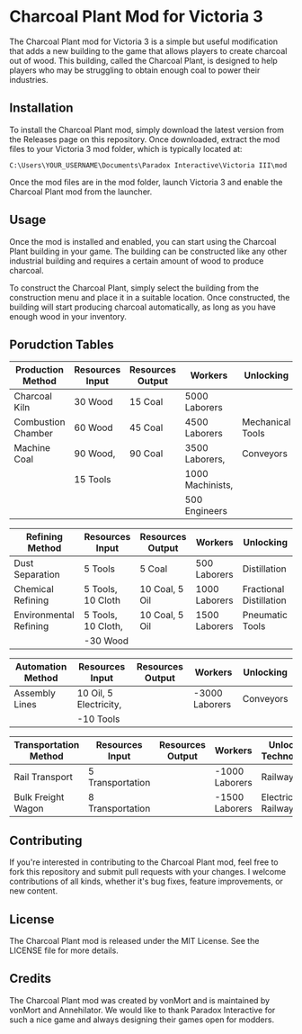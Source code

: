 # Charcoal Plant Mod for Victoria 3

The Charcoal Plant mod for Victoria 3 is a simple but useful modification that adds a new building to the game that allows players to create charcoal out of wood. This building, called the Charcoal Plant, is designed to help players who may be struggling to obtain enough coal to power their industries.

## Installation

To install the Charcoal Plant mod, simply download the latest version from the Releases page on this repository. Once downloaded, extract the mod files to your Victoria 3 mod folder, which is typically located at:

```
C:\Users\YOUR_USERNAME\Documents\Paradox Interactive\Victoria III\mod
```

Once the mod files are in the mod folder, launch Victoria 3 and enable the Charcoal Plant mod from the launcher.

## Usage

Once the mod is installed and enabled, you can start using the Charcoal Plant building in your game. The building can be constructed like any other industrial building and requires a certain amount of wood to produce charcoal.

To construct the Charcoal Plant, simply select the building from the construction menu and place it in a suitable location. Once constructed, the building will start producing charcoal automatically, as long as you have enough wood in your inventory.

## Porudction Tables

| Production Method      | Resources Input        | Resources Output | Workers          | Unlocking        | 
|------------------------|------------------------|------------------|------------------|------------------|
| Charcoal Kiln          | 30 Wood                | 15 Coal          | 5000 Laborers    |                  |
| Combustion Chamber     | 60 Wood                | 45 Coal          | 4500 Laborers    | Mechanical Tools |
| Machine Coal           | 90 Wood,               | 90 Coal          | 3500 Laborers,   | Conveyors        |
|                        | 15 Tools               |                  | 1000 Machinists, |                  |
|                        |                        |                  | 500 Engineers    |                  |
    
    
| Refining Method        | Resources Input        | Resources Output | Workers          | Unlocking               |
|------------------------|------------------------|------------------|------------------|-------------------------|
| Dust Separation        | 5 Tools                | 5 Coal           | 500 Laborers     | Distillation            |
| Chemical Refining      | 5 Tools, 10 Cloth      | 10 Coal, 5 Oil   | 1000 Laborers    | Fractional Distillation |
| Environmental Refining | 5 Tools, 10 Cloth,     | 10 Coal, 5 Oil   | 1500 Laborers    | Pneumatic Tools         |
|                        | -30 Wood               |                  |                  |                         |


| Automation Method      | Resources Input        | Resources Output | Workers          | Unlocking |
|------------------------|------------------------|------------------|------------------|-----------|
| Assembly Lines         | 10 Oil, 5 Electricity, |                  | -3000 Laborers   | Conveyors |
|                        | -10 Tools         

| Transportation Method  | Resources Input        | Resources Output | Workers          | Unlocking Technologies |
|------------------------|------------------------|------------------|------------------|----------------------- |
| Rail Transport         | 5 Transportation       |                  | -1000 Laborers   | Railways               |
| Bulk Freight Wagon     | 8 Transportation       |                  | -1500 Laborers   | Electric Railways      |


## Contributing

If you're interested in contributing to the Charcoal Plant mod, feel free to fork this repository and submit pull requests with your changes. I welcome contributions of all kinds, whether it's bug fixes, feature improvements, or new content.

## License

The Charcoal Plant mod is released under the MIT License. See the LICENSE file for more details.

## Credits

The Charcoal Plant mod was created by vonMort and is maintained by vonMort and Annehilator. We would like to thank Paradox Interactive for such a nice game and always designing their games open for modders.
